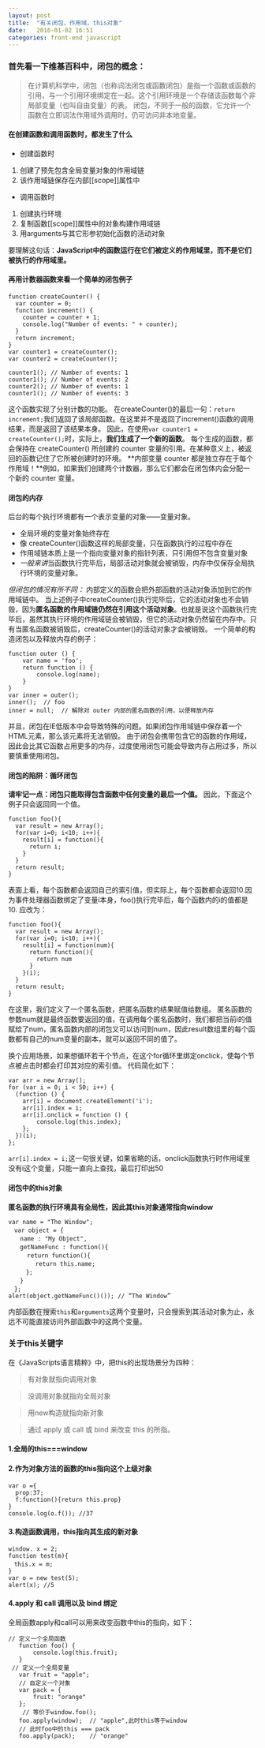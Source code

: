 ```yaml
---
layout: post
title:  "有关闭包，作用域，this对象"
date:   2016-01-02 16:51
categories: front-end javascript
---
```


### 首先看一下维基百科中，闭包的概念：

> 在计算机科学中，闭包（也称词法闭包或函数闭包）是指一个函数或函数的引用，与一个引用环境绑定在一起。这个引用环境是一个存储该函数每个非局部变量（也叫自由变量）的表。
> 闭包，不同于一般的函数，它允许一个函数在立即词法作用域外调用时，仍可访问非本地变量。

#### 在创建函数和调用函数时，都发生了什么

- 创建函数时
 1. 创建了预先包含全局变量对象的作用域链
 2. 该作用域链保存在内部[[scope]]属性中
- 调用函数时
 1. 创建执行环境
 2. 复制函数[[scope]]属性中的对象构建作用域链
 3. 用arguments与其它形参初始化函数的活动对象

<!--more-->

要理解这句话：**JavaScript中的函数运行在它们被定义的作用域里，而不是它们被执行的作用域里。**

#### 再用计数器函数来看一个简单的闭包例子

```
function createCounter() {
  var counter = 0;
  function increment() {
    counter = counter + 1;
    console.log("Number of events: " + counter);
  }
  return increment;
}
var counter1 = createCounter();
var counter2 = createCounter();

counter1(); // Number of events: 1
counter1(); // Number of events: 2
counter2(); // Number of events: 1
counter1(); // Number of events: 3
```

这个函数实现了分别计数的功能。
在createCounter()的最后一句：`return increment;`我们返回了该局部函数。在这里并不是返回了increment()函数的调用结果，而是返回了该结果本身。
因此，在使用`var counter1 = createCounter();`时，实际上，**我们生成了一个新的函数**。
每个生成的函数，都会保持在 createCounter() 所创建的 counter 变量的引用。在某种意义上，被返回的函数记住了它所被创建时的环境。
**内部变量 counter 都是独立存在于每个作用域！**例如，如果我们创建两个计数器，那么它们都会在闭包体内会分配一个新的 counter 变量。

#### 闭包的内存

后台的每个执行环境都有一个表示变量的对象——变量对象。

- 全局环境的变量对象始终存在
- 像 createCounter()函数这样的局部变量，只在函数执行的过程中存在
- 作用域链本质上是一个指向变量对象的指针列表，只引用但不包含变量对象
- *一般来讲*当函数执行完毕后，局部活动对象就会被销毁，内存中仅保存全局执行环境的变量对象。

*但闭包的情况有所不同：*
内部定义的函数会把外部函数的活动对象添加到它的作用域链中。
当上述例子中createCounter()执行完毕后，它的活动对象也不会销毁，因为**匿名函数的作用域链仍然在引用这个活动对象**。也就是说这个函数执行完毕后，虽然其执行环境的作用域链会被销毁，但它的活动对象仍然留在内存中。只有当匿名函数被销毁后，createCounter()的活动对象才会被销毁。
一个简单的构造闭包以及释放内存的例子：

```
function outer () {
	var name = 'foo';
	return function () {
		console.log(name);
	}
}
var inner = outer();
inner();  // foo
inner = null;  // 解除对 outer 内部的匿名函数的引用，以便释放内存
```

并且，闭包在IE低版本中会导致特殊的问题。如果闭包作用域链中保存着一个HTML元素，那么该元素将无法销毁。
由于闭包会携带包含它的函数的作用域，因此会比其它函数占用更多的内存，过度使用闭包可能会导致内存占用过多，所以要慎重使用闭包。

#### 闭包的陷阱：循环闭包

**请牢记一点：闭包只能取得包含函数中任何变量的最后一个值。**
因此，下面这个例子只会返回同一个值。

```
function foo(){
  var result = new Array();
  for(var i=0; i<10; i++){
    result[i] = function(){
      return i;
    }
  }
  return result;
}
```

表面上看，每个函数都会返回自己的索引值，但实际上，每个函数都会返回10.因为事件处理器函数绑定了变量i本身，foo()执行完毕后，每个函数内的i的值都是10.
应改为：

```
function foo(){
  var result = new Array();
  for(var i=0; i<10; i++){
    result[i] = function(num){
      return function(){
        return num
      }
    }(i);
  }
  return result;
}
```

在这里，我们定义了一个匿名函数，把匿名函数的结果赋值给数组。
匿名函数的参数num就是最终函数要返回的值，在调用每个匿名函数时，我们都把当前i的值赋给了num，匿名函数内部的闭包又可以访问到num，因此result数组里的每个函数都有自己的num变量的副本，就可以返回不同的值了。

换个应用场景，如果想循环若干个节点，在这个for循环里绑定onclick，使每个节点被点击时都会打印其对应的索引值。
代码简化如下：

```
var arr = new Array();
for (var i = 0; i < 50; i++) {
  (function () {
    arr[i] = document.createElement('i');
    arr[i].index = i;
    arr[i].onclick = function () {
        console.log(this.index);
    };
  })(i);
};
```

`arr[i].index = i;`这一句很关键，如果省略的话，onclick函数执行时作用域里没有i这个变量，只能一直向上查找，最后打印出50

#### 闭包中的this对象

**匿名函数的执行环境具有全局性，因此其this对象通常指向window**
```
var name = "The Window";
　var object = {
　　name : "My Object",
　　getNameFunc : function(){
　　  return function(){
　　　　 return this.name;
　　　};
　　}
　};
alert(object.getNameFunc()()); // “The Window”
```
内部函数在搜索`this`和`arguments`这两个变量时，只会搜索到其活动对象为止，永远不可能直接访问外部函数中的这两个变量。

### 关于this关键字

在《JavaScripts语言精粹》中，把this的出现场景分为四种：

> 有对象就指向调用对象

> 没调用对象就指向全局对象

> 用new构造就指向新对象

> 通过 apply 或 call 或 bind 来改变 this 的所指。

#### 1.全局的this===window

#### 2.作为对象方法的函数的this指向这个上级对象

```
var o ={
  prop:37;
  f:function(){return this.prop}
}
console.log(o.f()); //37
```

#### 3.构造函数调用，this指向其生成的新对象

```
window. x = 2;
function test(m){
　this.x = m;
}
var o = new test(5);
alert(x); //5
```

#### 4.apply 和 call 调用以及 bind 绑定

全局函数apply和call可以用来改变函数中this的指向，如下：

```
// 定义一个全局函数
   function foo() {
       console.log(this.fruit);
   }
 // 定义一个全局变量
   var fruit = "apple";
   // 自定义一个对象
   var pack = {
       fruit: "orange"
   };
    // 等价于window.foo();
   foo.apply(window);  // "apple",此时this等于window
   // 此时foo中的this === pack
   foo.apply(pack);    // "orange"
```
